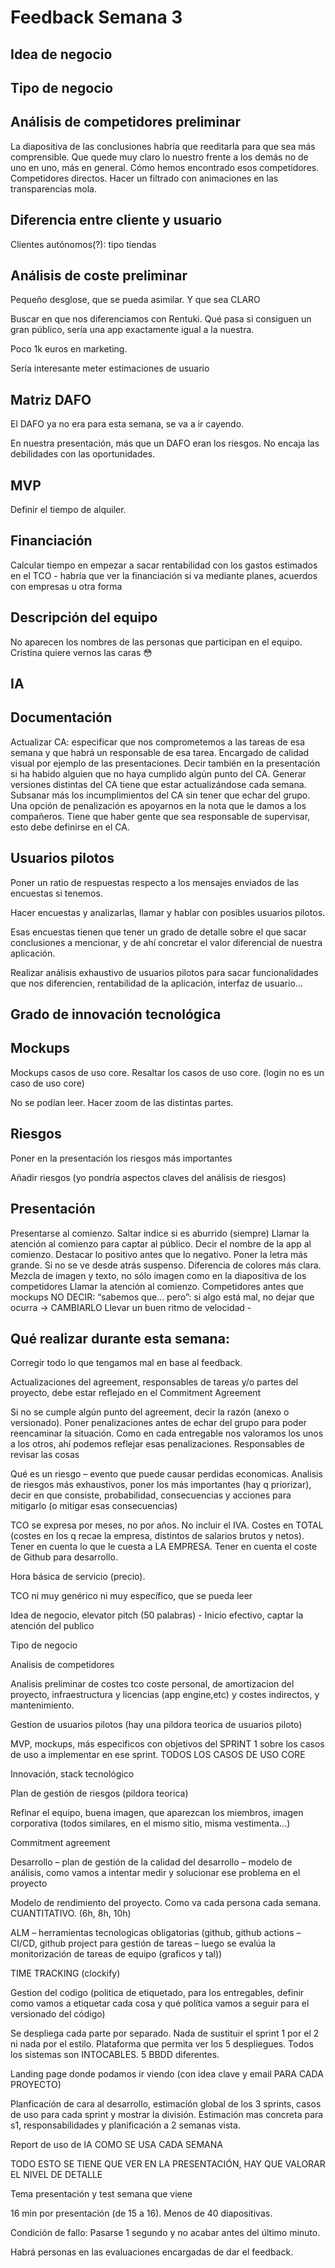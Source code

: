 
# Feedback Semana 3

## Idea de negocio

## Tipo de negocio

## Análisis de competidores preliminar

La diapositiva de las conclusiones habría que reeditarla para que sea más comprensible.
Que quede muy claro lo nuestro frente a los demás no de uno en uno, más en general.
Cómo hemos encontrado esos competidores.
Competidores directos.
Hacer un filtrado con animaciones en las transparencias mola.

## Diferencia entre cliente y usuario

Clientes autónomos(?): tipo tiendas

## Análisis de coste preliminar

Pequeño desglose, que se pueda asimilar. Y que sea CLARO

Buscar en que nos diferenciamos con Rentuki. Qué pasa si consiguen un gran público, sería una app exactamente igual a la nuestra.

Poco 1k euros en marketing.

Sería interesante meter estimaciones de usuario

## Matriz DAFO

El DAFO ya no era para esta semana, se va a ir cayendo.

En nuestra presentación, más que un DAFO eran los riesgos. No encaja las debilidades con las oportunidades.

## MVP

Definir el tiempo de alquiler.

## Financiación

Calcular tiempo en empezar a sacar rentabilidad con los gastos estimados en el TCO - habría que ver la financiación si va mediante planes, acuerdos con empresas u otra forma

## Descripción del equipo

No aparecen los nombres de las personas que participan en el equipo. Cristina quiere vernos las caras 😳

## IA

## Documentación

Actualizar CA: especificar que nos comprometemos a las tareas de esa semana y que habrá un responsable de esa tarea. Encargado de calidad visual por ejemplo de las presentaciones. Decir también en la presentación si ha habido alguien que no haya cumplido algún punto del CA. Generar versiones distintas del CA tiene que estar actualizándose cada semana. Subsanar más los incumplimientos del CA sin tener que echar del grupo. Una opción de penalización es apoyarnos en la nota que le damos a los compañeros. Tiene que haber gente que sea responsable de supervisar, esto debe definirse en el CA.

## Usuarios pilotos

Poner un ratio de respuestas respecto a los mensajes enviados de las encuestas si tenemos.

Hacer encuestas y analizarlas, llamar y hablar con posibles usuarios pilotos.

Esas encuestas tienen que tener un grado de detalle sobre el que sacar conclusiones a mencionar, y de ahí concretar el valor diferencial de nuestra aplicación.

Realizar análisis exhaustivo de usuarios pilotos para sacar funcionalidades que nos diferencien, rentabilidad de la aplicación, interfaz de usuario...

## Grado de innovación tecnológica

## Mockups

Mockups casos de uso core. Resaltar los casos de uso core. (login no es un caso de uso core)

No se podían leer. Hacer zoom de las distintas partes.

## Riesgos

Poner en la presentación los riesgos más importantes

Añadir riesgos (yo pondría aspectos claves del análisis de riesgos)

## Presentación

Presentarse al comienzo.
Saltar índice si es aburrido (siempre)
Llamar la atención al comienzo para captar al público.
Decir el nombre de la app al comienzo.
Destacar lo positivo antes que lo negativo.
Poner la letra más grande. Si no se ve desde atrás suspenso.
Diferencia de colores más clara.
Mezcla de imagen y texto, no sólo imagen como en la diapositiva de los competidores
Llamar la atención al comienzo.
Competidores antes que mockups
NO DECIR: “sabemos que... pero”: si algo está mal, no dejar que ocurra -> CAMBIARLO
Llevar un buen ritmo de velocidad -

## Qué realizar durante esta semana:

Corregir todo lo que tengamos mal en base al feedback.

Actualizaciones del agreement, responsables de tareas y/o partes del proyecto, debe estar reflejado en el Commitment Agreement

Si no se cumple algún punto del agreement, decir la razón (anexo o versionado). Poner penalizaciones antes de echar del grupo para poder reencaminar la situación. Como en cada entregable nos valoramos los unos a los otros, ahí podemos reflejar esas penalizaciones. Responsables de revisar las cosas

Qué es un riesgo – evento que puede causar perdidas economicas. Analisis de riesgos más exhaustivos, poner los más importantes (hay q priorizar), decir en que consiste, probabilidad, consecuencias y acciones para mitigarlo (o mitigar esas consecuencias)

TCO se expresa por meses, no por años. No incluir el IVA. Costes en TOTAL (costes en los q recae la empresa, distintos de salarios brutos y netos). Tener en cuenta lo que le cuesta a LA EMPRESA. Tener en cuenta el coste de Github para desarrollo.

Hora básica de servicio (precio).

TCO ni muy genérico ni muy específico, que se pueda leer

Idea de negocio, elevator pitch (50 palabras) - Inicio efectivo, captar la atención del publico

Tipo de negocio

Analisis de competidores

Analisis preliminar de costes tco coste personal, de amortizacion del proyecto, infraestructura y licencias (app engine,etc)  y costes indirectos, y mantenimiento.

Gestion de usuarios pilotos (hay una pildora teorica de usuarios piloto)

MVP, mockups, más especificos con objetivos del SPRINT 1 sobre los casos de uso a implementar en ese sprint. TODOS LOS CASOS DE USO CORE

Innovación, stack tecnológico

Plan de gestión de riesgos (pildora teorica)

Refinar el equipo, buena imagen, que aparezcan los miembros, imagen corporativa (todos similares, en el mismo sitio, misma vestimenta...)

Commitment agreement

Desarrollo – plan de gestión de la calidad del desarrollo – modelo de análisis, como vamos a intentar medir y solucionar ese problema en el proyecto

Modelo de rendimiento del proyecto. Como va cada persona cada semana. CUANTITATIVO. (6h, 8h, 10h)

ALM – herramientas tecnologicas obligatorias (github, github actions – CI/CD, github project para gestión de tareas – luego se evalúa la monitorización de tareas de equipo (graficos y tal))

TIME TRACKING (clockify)

Gestion del codigo (politica de etiquetado,  para los entregables, definir como vamos a etiquetar cada cosa y qué política vamos a seguir para el versionado del código)

Se despliega cada parte por separado. Nada de sustituir el sprint 1 por el 2 ni nada por el estilo. Plataforma que permita ver los 5 despliegues. Todos los sistemas son INTOCABLES. 5 BBDD diferentes.

Landing page donde podamos ir viendo (con idea clave y email PARA CADA PROYECTO)

Planficación de cara al desarrollo, estimación global de los 3 sprints, casos de uso para cada sprint y mostrar la división. Estimación mas concreta para s1, responsabilidades y planificación a 2 semanas vista.

Report de uso de IA COMO SE USA CADA SEMANA

TODO ESTO SE TIENE QUE VER EN LA PRESENTACIÓN, HAY QUE VALORAR EL NIVEL DE DETALLE

Tema presentación y test semana que viene

16 min por presentación (de 15 a 16). Menos de 40 diapositivas.

Condición de fallo: Pasarse 1 segundo y no acabar antes del último minuto.

Habrá personas en las evaluaciones encargadas de dar el feedback.
